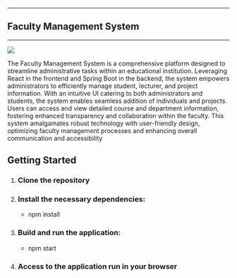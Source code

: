 ___
## Faculty Management System
___
![](/../main/FrontEnd/src/assets/avatars/logo1.jpg)


The Faculty Management System is a comprehensive platform designed to streamline administrative tasks within an educational institution. Leveraging React in the frontend and Spring Boot in the backend, the system empowers administrators to efficiently manage student, lecturer, and project information. With an intuitive UI catering to both administrators and students, the system enables seamless addition of individuals and projects. Users can access and view detailed course and department information, fostering enhanced transparency and collaboration within the faculty. This system amalgamates robust technology with user-friendly design, optimizing faculty management processes and enhancing overall communication and accessibility

## Getting Started

1. ### Clone the repository
   
1. ### Install the necessary dependencies:
   - npm install

1. ### Build and run the application:
   - npm start

1. ### Access to the application run in your browser
   
